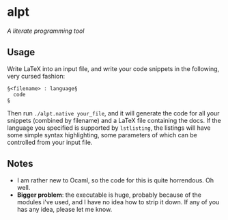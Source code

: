 # alpt
*A literate programming tool*
## Usage
Write LaTeX into an input file, and write your code snippets in the following, very cursed fashion:
```
§<filename> : language§ 
  code 
§
```

Then run `./alpt.native your_file`, and it will generate the code for all your snippets (combined by filename) and a LaTeX file containing the docs. If the language you specified is supported by `lstlisting`, the listings will have some simple syntax highlighting, some parameters of which can be controlled from your input file.

## Notes
- I am rather new to Ocaml, so the code for this is quite horrendous. Oh well.
- **Bigger problem**: the executable is huge, probably because of the modules i've used, and I have no idea how to strip it down. If any of you has any idea, please let me know.
